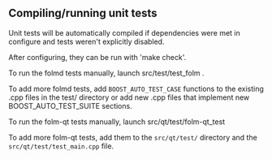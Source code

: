 Compiling/running unit tests
------------------------------------

Unit tests will be automatically compiled if dependencies were met in configure
and tests weren't explicitly disabled.

After configuring, they can be run with 'make check'.

To run the folmd tests manually, launch src/test/test_folm .

To add more folmd tests, add `BOOST_AUTO_TEST_CASE` functions to the existing
.cpp files in the test/ directory or add new .cpp files that
implement new BOOST_AUTO_TEST_SUITE sections.

To run the folm-qt tests manually, launch src/qt/test/folm-qt_test

To add more folm-qt tests, add them to the `src/qt/test/` directory and
the `src/qt/test/test_main.cpp` file.

